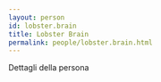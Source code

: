 ```yaml
---
layout: person
id: lobster.brain
title: Lobster Brain
permalink: people/lobster.brain.html
---
```


Dettagli della persona